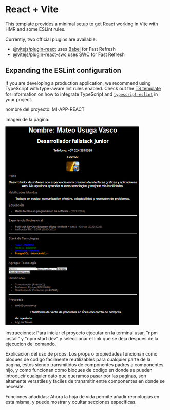 # React + Vite

This template provides a minimal setup to get React working in Vite with HMR and some ESLint rules.

Currently, two official plugins are available:

- [@vitejs/plugin-react](https://github.com/vitejs/vite-plugin-react/blob/main/packages/plugin-react) uses [Babel](https://babeljs.io/) for Fast Refresh
- [@vitejs/plugin-react-swc](https://github.com/vitejs/vite-plugin-react/blob/main/packages/plugin-react-swc) uses [SWC](https://swc.rs/) for Fast Refresh

## Expanding the ESLint configuration

If you are developing a production application, we recommend using TypeScript with type-aware lint rules enabled. Check out the [TS template](https://github.com/vitejs/vite/tree/main/packages/create-vite/template-react-ts) for information on how to integrate TypeScript and [`typescript-eslint`](https://typescript-eslint.io) in your project.

nombre del proyecto: MI-APP-REACT

imagen de la pagina: 

![alt text](image.png)

instrucciones: 
Para iniciar el proyecto ejecutar en la terminal usar, "npm install" y "npm start dev" y seleccionar el link que se deja despues de la ejecucion del comando.

Explicacion del uso de props:
Los props o propiedades funcionan como bloques de codigo facilmente reutilizables para cualquier parte de la pagina, estos siendo transmitidos de componentes padres a componentes hijo, y como funcionan como bloques de codigo en donde se pueden introducir cualquier dato que queramos pasar por las paginas, son altamente versatiles y faciles de transmitir entre componentes en donde se necesite.

Funciones añadidas: Ahora la hoja de vida permite añadir recnologias en esta misma, y puede mostrar y ocultar secciones especificas.

